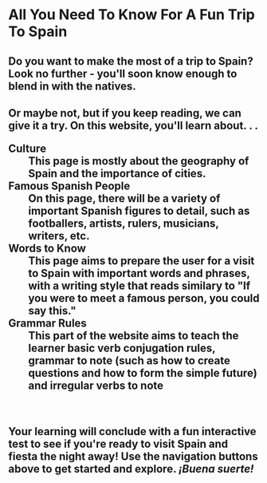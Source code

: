 <html lang="en">

<style>
 dd: {color:black}
 dt: {font-size:30px;}
</style>

   <h1> All You Need To Know For A Fun Trip To Spain </h1>
<h2> Do you want to make the most of a trip to Spain? Look no further - you'll soon know enough to blend in with the natives. <h2>  
<!--This page should direct users to other pages. It should be like, if you want to learn about this, go here, if you want to learn about this, go here. In any case. . . -->

<p> Or maybe not, but if you keep reading, we can give it a try. On this website, you'll learn about. . . </p>

   <dl>
   <dt> Culture</dt>
   <dd>This page is mostly about the geography of Spain and the importance of cities. </dd>
   <dt> Famous Spanish People </dt>
   <dd>On this page, there will be a variety of important Spanish figures to detail, such as footballers, artists, rulers, musicians, writers, etc. </dd>
   <dt> Words to Know </dt>
   <dd>This page aims to prepare the user for a visit to Spain with important words and phrases, with a writing style that reads similary to "If you were to meet a famous person, you could say this." </dd>
   <dt> Grammar Rules </dt>
   <dd> This part of the website aims to teach the learner basic verb conjugation rules, grammar to note (such as how to create questions and how to form the simple future) and irregular verbs to note </dd>
   </dl>
<br>  

<p> Your learning will conclude with a fun interactive test to see if you're ready to visit Spain and fiesta the night away! Use the navigation buttons above to get started and explore. <i> ¡Buena suerte! </i> </p>

<!--ADD STYLE SHEETS LATER THEY HAVE STRETCHY BUTTONS-->


